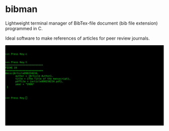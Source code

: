 # bibman
Lightweight terminal manager of BibTex-file document (bib file extension) programmed in C.

Ideal software to make references of articles for peer review journals. 


![](https://raw.githubusercontent.com/spartrekus/bibman/master/bibman.png)


